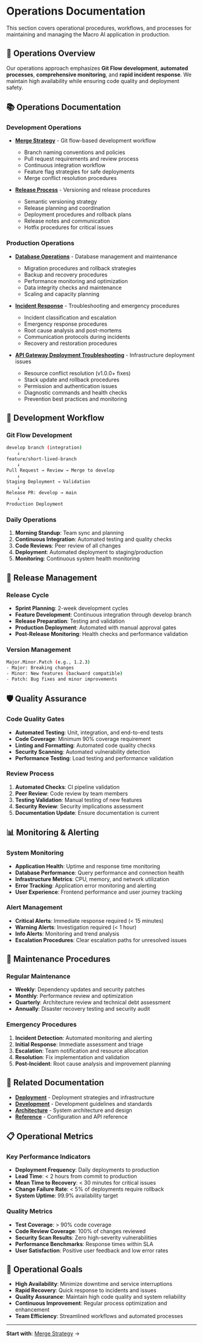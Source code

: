 # Operations Documentation

This section covers operational procedures, workflows, and processes for maintaining and managing the Macro AI
application in production.

## 🔧 Operations Overview

Our operations approach emphasizes **Git Flow development**, **automated processes**, **comprehensive
monitoring**, and **rapid incident response**. We maintain high availability while ensuring code quality and
deployment safety.

## 📚 Operations Documentation

### Development Operations

- **[Merge Strategy](./merge-strategy.md)** - Git flow-based development workflow
  - Branch naming conventions and policies
  - Pull request requirements and review process
  - Continuous integration workflow
  - Feature flag strategies for safe deployments
  - Merge conflict resolution procedures

- **[Release Process](./release-process.md)** - Versioning and release procedures
  - Semantic versioning strategy
  - Release planning and coordination
  - Deployment procedures and rollback plans
  - Release notes and communication
  - Hotfix procedures for critical issues

### Production Operations

- **[Database Operations](./database-operations.md)** - Database management and maintenance
  - Migration procedures and rollback strategies
  - Backup and recovery procedures
  - Performance monitoring and optimization
  - Data integrity checks and maintenance
  - Scaling and capacity planning

- **[Incident Response](./incident-response.md)** - Troubleshooting and emergency procedures
  - Incident classification and escalation
  - Emergency response procedures
  - Root cause analysis and post-mortems
  - Communication protocols during incidents
  - Recovery and restoration procedures

- **[API Gateway Deployment Troubleshooting](./api-gateway-deployment-troubleshooting.md)** - Infrastructure deployment issues
  - Resource conflict resolution (v1.0.0+ fixes)
  - Stack update and rollback procedures
  - Permission and authentication issues
  - Diagnostic commands and health checks
  - Prevention best practices and monitoring

## 🔄 Development Workflow

### Git Flow Development

```bash
develop branch (integration)
    ↓
feature/short-lived-branch
    ↓
Pull Request → Review → Merge to develop
    ↓
Staging Deployment → Validation
    ↓
Release PR: develop → main
    ↓
Production Deployment
```

### Daily Operations

1. **Morning Standup**: Team sync and planning
2. **Continuous Integration**: Automated testing and quality checks
3. **Code Reviews**: Peer review of all changes
4. **Deployment**: Automated deployment to staging/production
5. **Monitoring**: Continuous system health monitoring

## 🚀 Release Management

### Release Cycle

- **Sprint Planning**: 2-week development cycles
- **Feature Development**: Continuous integration through develop branch
- **Release Preparation**: Testing and validation
- **Production Deployment**: Automated with manual approval gates
- **Post-Release Monitoring**: Health checks and performance validation

### Version Management

```bash
Major.Minor.Patch (e.g., 1.2.3)
- Major: Breaking changes
- Minor: New features (backward compatible)
- Patch: Bug fixes and minor improvements
```

## 🛡️ Quality Assurance

### Code Quality Gates

- **Automated Testing**: Unit, integration, and end-to-end tests
- **Code Coverage**: Minimum 90% coverage requirement
- **Linting and Formatting**: Automated code quality checks
- **Security Scanning**: Automated vulnerability detection
- **Performance Testing**: Load testing and performance validation

### Review Process

1. **Automated Checks**: CI pipeline validation
2. **Peer Review**: Code review by team members
3. **Testing Validation**: Manual testing of new features
4. **Security Review**: Security implications assessment
5. **Documentation Update**: Ensure documentation is current

## 📊 Monitoring & Alerting

### System Monitoring

- **Application Health**: Uptime and response time monitoring
- **Database Performance**: Query performance and connection health
- **Infrastructure Metrics**: CPU, memory, and network utilization
- **Error Tracking**: Application error monitoring and alerting
- **User Experience**: Frontend performance and user journey tracking

### Alert Management

- **Critical Alerts**: Immediate response required (< 15 minutes)
- **Warning Alerts**: Investigation required (< 1 hour)
- **Info Alerts**: Monitoring and trend analysis
- **Escalation Procedures**: Clear escalation paths for unresolved issues

## 🔧 Maintenance Procedures

### Regular Maintenance

- **Weekly**: Dependency updates and security patches
- **Monthly**: Performance review and optimization
- **Quarterly**: Architecture review and technical debt assessment
- **Annually**: Disaster recovery testing and security audit

### Emergency Procedures

1. **Incident Detection**: Automated monitoring and alerting
2. **Initial Response**: Immediate assessment and triage
3. **Escalation**: Team notification and resource allocation
4. **Resolution**: Fix implementation and validation
5. **Post-Incident**: Root cause analysis and improvement planning

## 🔗 Related Documentation

- **[Deployment](../deployment/README.md)** - Deployment strategies and infrastructure
- **[Development](../development/README.md)** - Development guidelines and standards
- **[Architecture](../architecture/README.md)** - System architecture and design
- **[Reference](../reference/README.md)** - Configuration and API reference

## 📋 Operational Metrics

### Key Performance Indicators

- **Deployment Frequency**: Daily deployments to production
- **Lead Time**: < 2 hours from commit to production
- **Mean Time to Recovery**: < 30 minutes for critical issues
- **Change Failure Rate**: < 5% of deployments require rollback
- **System Uptime**: 99.9% availability target

### Quality Metrics

- **Test Coverage**: > 90% code coverage
- **Code Review Coverage**: 100% of changes reviewed
- **Security Scan Results**: Zero high-severity vulnerabilities
- **Performance Benchmarks**: Response times within SLA
- **User Satisfaction**: Positive user feedback and low error rates

## 🎯 Operational Goals

- **High Availability**: Minimize downtime and service interruptions
- **Rapid Recovery**: Quick response to incidents and issues
- **Quality Assurance**: Maintain high code quality and system reliability
- **Continuous Improvement**: Regular process optimization and enhancement
- **Team Efficiency**: Streamlined workflows and automated processes

---

**Start with**: [Merge Strategy](./merge-strategy.md) →
